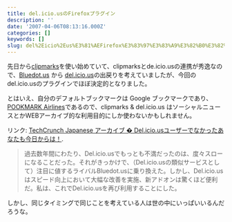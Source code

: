 ```yaml
---
title: del.icio.usのFirefoxプラグイン
description: ''
date: '2007-04-06T08:13:16.000Z'
categories: []
keywords: []
slug: del%2Eicio%2Eus%E3%81%AEFirefox%E3%83%97%E3%83%A9%E3%82%B0%E3%82%A4%E3%83%B3
---
```

先日から[clipmarks](http://clipmarks.com/)を使い始めていて、clipmarksとde.icio.usの連携が秀逸なので、[Bluedot.us](http://bluedot.us/) から [del.icio.us](http://del.icio.us/)の出戻りを考えていましたが、今回のdel.icio.usのプラグインでほぼ決定的となりました。  
  
とはいえ、自分のデフォルトブックマークは Google ブックマークであり、[POOKMARK Airlines](http://pookmark.jp/)であるので、clipmarks & del.icio.us はソーシャルニュースとかWEBアーカイブ的な利用目的にしか使わないかもしれません。  
  
リンク: [TechCrunch Japanese アーカイブ � Del.icio.usユーザーでなかったあなたも今日からは！](http://jp.techcrunch.com/archives/if-you-dont-use-delicious-you-will-now/ "TechCrunch Japanese アーカイブ � Del.icio.usユーザーでなかったあなたも今日からは！").

> 過去数年間にわたり、Del.icio.usでもっとも不満だったのは、度々スローになることだった。それがきっかけで、（Del.icio.usの類似サービスとして）注目に値するライバルBluedot.usに乗り換えた。しかし、Del.icio.usはスピード向上において大幅な改善を実施、新アドオンは驚くほど便利だ。私は、これでDel.icio.usを再び利用することにした。

しかし、同じタイミングで同じことを考えている人は世の中にいっぱいいるんだろうな。